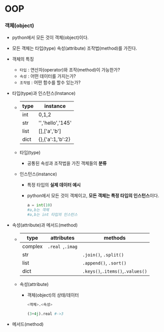 # OOP

### 객체(object)

- python에서 모든 것이 객체(object)이다.
- 모든 객체는 타입(type) 속성(attribute) 조작법(method)를 가진다.

- 객체의 특징
  - `타입` : 연산자(operator)와 조작(method)이 가능한가?
  - `속성` : 어떤 데이터를 가지는가?
  - `조작법` : 어떤 함수를 할수 있는가?

- 타입(type)과 인스턴스(Instance)

  - | type | instance         |
    | ---- | ---------------- |
    | int  | 0,1,2            |
    | str  | '','hello','145' |
    | list | [],['a','b']     |
    | dict | {},{'a':1,'b':2} |

  - 타입(type)

    - 공통된 속성과 조작법을 가진 객체들의 **분류**

  - 인스턴스(instance)

    - 특정 타입의 **실제 데이터 예시**

    - python에서 모든 것이 객체이고, **모든 객체는 특정 타입의 인스턴스**이다.

      ```python
      a = int(10)
      #a,b는 객체
      #a,b는 int 타입의 인스턴스
      ```

- 속성(attribute)과 메서드(method)

  - | type    | attributes       | methods                          |
    | ------- | ---------------- | -------------------------------- |
    | complex | `.real `,`.imag` |                                  |
    | str     |                  | `.join()`, `.split()`            |
    | list    |                  | `.append()`, `.sort()`           |
    | dict    |                  | `.keys()`,`.items()`,`.values()` |

  - 속성(attribute)

    - 객체(object)의 상태/데이터

      ```python
      <객체>.<속성>
      
      (3+4j).real #->3
      ```

- 메서드(method)